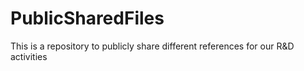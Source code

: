 # PublicSharedFiles
This is a repository to publicly share different references for our R&amp;D activities
